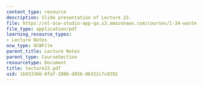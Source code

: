 ```yaml
---
content_type: resource
description: Slide presentation of Lecture 23.
file: https://ol-ocw-studio-app-qa.s3.amazonaws.com/courses/1-34-waste-containment-and-remediation-technology-spring-2004/1b9333668faf2086d85606332c7c0392_lecture23.pdf
file_type: application/pdf
learning_resource_types:
- Lecture Notes
ocw_type: OCWFile
parent_title: Lecture Notes
parent_type: CourseSection
resourcetype: Document
title: lecture23.pdf
uid: 1b933366-8faf-2086-d856-06332c7c0392
---
```


